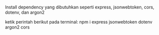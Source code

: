 Install dependency yang dibutuhkan seperti express, jsonwebtoken, cors, dotenv, dan argon2

ketik perintah berikut pada terminal: npm i express jsonwebtoken dotenv argon2 cors
